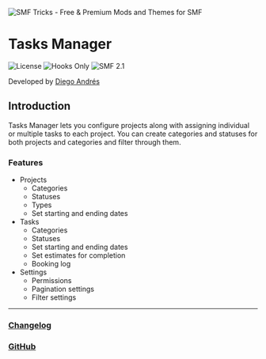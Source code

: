 ![SMF Tricks - Free & Premium Mods and Themes for SMF](https://smftricks.com/logos/logo.png)

# Tasks Manager
![License](https://img.shields.io/badge/License-MIT-248049) ![Hooks Only](https://img.shields.io/badge/Hooks%20Only-Yes-6041a3) ![SMF 2.1](https://img.shields.io/badge/SMF-2.1-3f73a0)

Developed by [Diego Andrés](https://github.com/DiegoAndresCortes)

## Introduction
Tasks Manager lets you configure projects along with assigning individual or multiple tasks to each project. You can create categories and statuses for both projects and categories and filter through them.

### Features
- Projects
  - Categories
  - Statuses
  - Types
  - Set starting and ending dates
- Tasks
  - Categories
  - Statuses
  - Set starting and ending dates
  - Set estimates for completion
  - Booking log
- Settings
  - Permissions
  - Pagination settings
  - Filter settings
---
### [Changelog](https://github.com/SMFTricks/Tasks-Manager/blob/main/CHANGELOG.md)
### [GitHub](https://github.com/SMFTricks/Tasks-Manager)
